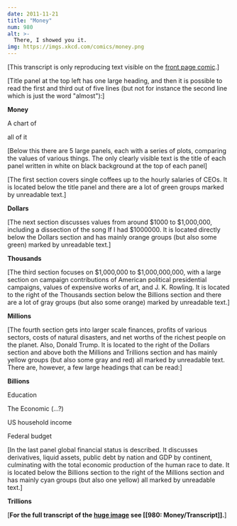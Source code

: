 ```yaml
---
date: 2011-11-21
title: "Money"
num: 980
alt: >-
  There, I showed you it.
img: https://imgs.xkcd.com/comics/money.png
---
```

[This transcript is only reproducing text visible on the [front page comic](https://www.xkcd.com/980/).]

[Title panel at the top left has one large heading, and then it is possible to read the first and third out of five lines (but not for instance the second line which is just the word "almost"):]

**Money**<br>

A chart of<br>

all of it<br>

[Below this there are 5 large panels, each with a series of plots, comparing the values of various things. The only clearly visible text is the title of each panel written in white on black background at the top of each panel]<br>

[The first section covers single coffees up to the hourly salaries of CEOs. It is located below the title panel and there are a lot of green groups marked by unreadable text.]

**Dollars**

[The next section discusses values from around $1000 to $1,000,000, including a dissection of the song If I had $1000000. It is located directly below the Dollars section and has mainly orange groups (but also some green) marked by unreadable text.]

**Thousands**

[The third section focuses on $1,000,000 to $1,000,000,000, with a large section on campaign contributions of American political presidential campaigns, values of expensive works of art, and J.&nbsp;K. Rowling. It is located to the right of the Thousands section below the Billions section and there are a lot of gray groups (but also some orange) marked by unreadable text.]

**Millions**

[The fourth section gets into larger scale finances, profits of various sectors, costs of natural disasters, and net worths of the richest people on the planet. Also, Donald Trump. It is located to the right of the Dollars section and above both the Millions and Trillions section and has mainly yellow groups (but also some gray and red) all marked by unreadable text. There are, however, a few large headings that can be read:]

**Billions**

Education

The Economic (...?)

US household income

Federal budget

[In the last panel global financial status is described. It discusses derivatives, liquid assets, public debt by nation and GDP by continent, culminating with the total economic production of the human race to date. It is located below the Billions section to the right of the Millions section and has mainly cyan groups (but also one yellow) all marked by unreadable text.]

**Trillions**

[**For the full transcript of the [huge image](https://imgs.xkcd.com/comics/money_huge.png) see [[980: Money/Transcript]].**]